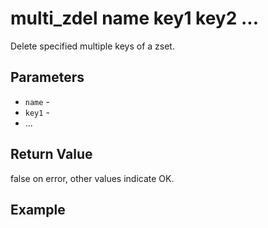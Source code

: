 # multi_zdel name key1 key2 ...

Delete specified multiple keys of a zset.

## Parameters

* `name` -
* `key1` -
* ...

## Return Value

false on error, other values indicate OK.

## Example
